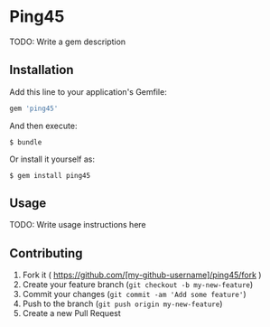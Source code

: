# Ping45

TODO: Write a gem description

## Installation

Add this line to your application's Gemfile:

```ruby
gem 'ping45'
```

And then execute:

    $ bundle

Or install it yourself as:

    $ gem install ping45

## Usage

TODO: Write usage instructions here

## Contributing

1. Fork it ( https://github.com/[my-github-username]/ping45/fork )
2. Create your feature branch (`git checkout -b my-new-feature`)
3. Commit your changes (`git commit -am 'Add some feature'`)
4. Push to the branch (`git push origin my-new-feature`)
5. Create a new Pull Request
